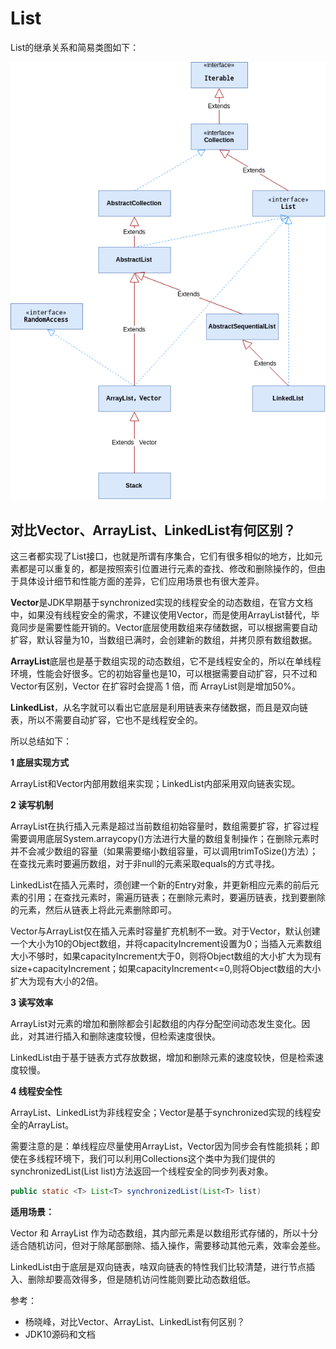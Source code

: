# List   
List的继承关系和简易类图如下：
   
![image](https://github.com/lyfZhixing/lyfZhixing.github.io/blob/hexo/images/Collection/List.png?raw=true)

## 对比Vector、ArrayList、LinkedList有何区别？

这三者都实现了List接口，也就是所谓有序集合，它们有很多相似的地方，比如元素都是可以重复的，都是按照索引位置进行元素的查找、修改和删除操作的，但由于具体设计细节和性能方面的差异，它们应用场景也有很大差异。

**Vector**是JDK早期基于synchronized实现的线程安全的动态数组，在官方文档中，如果没有线程安全的需求，不建议使用Vector，而是使用ArrayList替代，毕竟同步是需要性能开销的。Vector底层使用数组来存储数据，可以根据需要自动扩容，默认容量为10，当数组已满时，会创建新的数组，并拷贝原有数组数据。

**ArrayList**底层也是基于数组实现的动态数组，它不是线程安全的，所以在单线程环境，性能会好很多。它的初始容量也是10，可以根据需要自动扩容，只不过和Vector有区别，Vector 在扩容时会提高 1 倍，而 ArrayList则是增加50%。

**LinkedList**，从名字就可以看出它底层是利用链表来存储数据，而且是双向链表，所以不需要自动扩容，它也不是线程安全的。

所以总结如下：

**1 底层实现方式**

ArrayList和Vector内部用数组来实现；LinkedList内部采用双向链表实现。

**2 读写机制**

ArrayList在执行插入元素是超过当前数组初始容量时，数组需要扩容，扩容过程需要调用底层System.arraycopy()方法进行大量的数组复制操作；在删除元素时并不会减少数组的容量（如果需要缩小数组容量，可以调用trimToSize()方法）；在查找元素时要遍历数组，对于非null的元素采取equals的方式寻找。

LinkedList在插入元素时，须创建一个新的Entry对象，并更新相应元素的前后元素的引用；在查找元素时，需遍历链表；在删除元素时，要遍历链表，找到要删除的元素，然后从链表上将此元素删除即可。

Vector与ArrayList仅在插入元素时容量扩充机制不一致。对于Vector，默认创建一个大小为10的Object数组，并将capacityIncrement设置为0；当插入元素数组大小不够时，如果capacityIncrement大于0，则将Object数组的大小扩大为现有size+capacityIncrement；如果capacityIncrement<=0,则将Object数组的大小扩大为现有大小的2倍。

**3 读写效率**

ArrayList对元素的增加和删除都会引起数组的内存分配空间动态发生变化。因此，对其进行插入和删除速度较慢，但检索速度很快。

LinkedList由于基于链表方式存放数据，增加和删除元素的速度较快，但是检索速度较慢。

**4 线程安全性**

ArrayList、LinkedList为非线程安全；Vector是基于synchronized实现的线程安全的ArrayList。

需要注意的是：单线程应尽量使用ArrayList，Vector因为同步会有性能损耗；即使在多线程环境下，我们可以利用Collections这个类中为我们提供的synchronizedList(List list)方法返回一个线程安全的同步列表对象。

```Java
public static <T> List<T> synchronizedList(List<T> list) 

```

**适用场景：**

Vector 和 ArrayList 作为动态数组，其内部元素是以数组形式存储的，所以十分适合随机访问，但对于除尾部删除、插入操作，需要移动其他元素，效率会差些。

LinkedList由于底层是双向链表，啥双向链表的特性我们比较清楚，进行节点插入、删除却要高效得多，但是随机访问性能则要比动态数组低。

参考：
- 杨晓峰，对比Vector、ArrayList、LinkedList有何区别？
- JDK10源码和文档